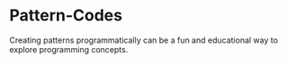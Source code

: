 # Pattern-Codes
Creating patterns programmatically can be a fun and educational way to explore programming concepts. 
